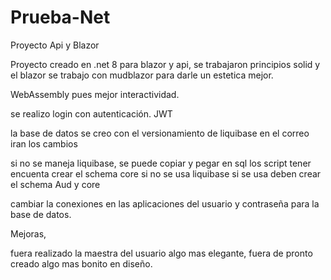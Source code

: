 # Prueba-Net
Proyecto Api y Blazor


Proyecto creado en .net 8 para blazor y api, se trabajaron principios solid y el blazor se trabajo con mudblazor para darle un estetica mejor.

WebAssembly pues mejor interactividad.

se realizo login con autenticación.
JWT


la base de datos se creo con el versionamiento de liquibase en el correo iran los cambios 

si no se maneja liquibase, se puede copiar y pegar en sql los script tener encuenta crear el schema core si no se usa liquibase si se usa deben crear el schema Aud y core 

cambiar la conexiones en las aplicaciones del usuario y contraseña para la base de datos.

Mejoras,

fuera realizado la maestra del usuario algo mas elegante, fuera de pronto creado algo mas bonito en diseño.

